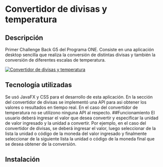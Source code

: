 # Convertidor de divisas y temperatura
## Descripción
Primer Challenge Back G5 del Programa ONE. Consiste en una aplicación desktop sencilla que realiza la conversión de distintas divisas y también la conversión de diferentes escalas de temperatura.

[![Convertidor de divisas y temperatura](convertidor "Convertidor de divisas y temperatura")](https://drive.google.com/file/d/1TXPOOd950FJfVwos7aHOFsWUtIwqY0dA/view "Convertidor de divisas y temperatura")
## Tecnología utilizadas
Se usó JavaFX y CSS para el desarrollo de esta aplicación. En la sección del convertidor de divisas se implementó una API para asi obtener los valores o resultados en tiempo real. En el caso del convertidor de temperatura no se utilizono ninguna API al respecto.
##Funcionamiento
El usuario deberá ingresar el valor que desea convertir y especificar la unidad de valor ingresado y la unidad a convertir. Por ejemplo, en el caso del convertidor de divisas, se deberá ingresar el valor, luego seleccionar de la lista la unidad o código de la moneda del valor ingresado y finalmente seleccionar de la siguiente lista la unidad o código de la moneda final que se desea obtener de la conversión.
## Instalación

